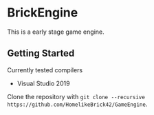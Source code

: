 # BrickEngine
This is a early stage game engine.
## Getting Started
Currently tested compilers
  - Visual Studio 2019

Clone the repository with `git clone --recursive https://github.com/HomelikeBrick42/GameEngine`.
